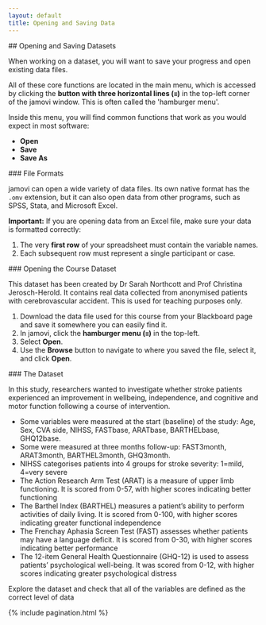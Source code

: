 ```yaml
---
layout: default
title: Opening and Saving Data
---
```


<div class="explanation" markdown="1">
## Opening and Saving Datasets

When working on a dataset, you will want to save your progress and open existing data files.

All of these core functions are located in the main menu, which is accessed by clicking the **button with three horizontal lines (`≡`)** in the top-left corner of the jamovi window. This is often called the 'hamburger menu'.

Inside this menu, you will find common functions that work as you would expect in most software:
*   **Open**
*   **Save**
*   **Save As**
</div>

<div class="explanation" markdown="1">
### File Formats

jamovi can open a wide variety of data files. Its own native format has the `.omv` extension, but it can also open data from other programs, such as SPSS, Stata, and Microsoft Excel.

**Important:** If you are opening data from an Excel file, make sure your data is formatted correctly:
1.  The very **first row** of your spreadsheet must contain the variable names.
2.  Each subsequent row must represent a single participant or case.
</div>

<div class="instructions" markdown="1">
### Opening the Course Dataset

This dataset has been created by Dr Sarah Northcott and Prof Christina Jerosch-Herold. It contains real data collected from anonymised patients with cerebrovascular accident. This is used for teaching purposes only.

1.  Download the data file used for this course from your Blackboard page and save it somewhere you can easily find it.
2.  In jamovi, click the **hamburger menu (`≡`)** in the top-left.
3.  Select **Open**.
4.  Use the **Browse** button to navigate to where you saved the file, select it, and click **Open**.
</div>

<div class="explanation" markdown="1">
### The Dataset
  
In this study, researchers wanted to investigate whether stroke patients experienced an improvement in wellbeing, independence, and cognitive and motor function following a course of intervention.
*  Some variables were measured at the start (baseline) of the study: Age, Sex, CVA side, NIHSS, FASTbase, ARATbase, BARTHELbase, GHQ12base.
*  Some were measured at three months follow-up: FAST3month, ARAT3month, BARTHEL3month, GHQ3month.
*  NIHSS categorises patients into 4 groups for stroke severity: 1=mild, 4=very severe
*  The Action Research Arm Test (ARAT) is a measure of upper limb functioning.  It is scored from 0-57, with higher scores indicating better functioning
*  The Barthel Index (BARTHEL) measures a patient’s ability to perform activities of daily living. It is scored from 0-100, with higher scores indicating greater functional independence
*  The Frenchay Aphasia Screen Test (FAST) assesses whether patients may have a language deficit.  It is scored from 0-30, with higher scores indicating better performance
*  The 12-item General Health Questionnaire (GHQ-12) is used to assess patients’ psychological well-being. It was scored from 0-12, with higher scores indicating greater psychological distress
  </div> 

<div class="instructions" markdown="1">
Explore the dataset and check that all of the variables are defined as the correct level of data
</div>


<!-- This automatically adds the "Previous" and "Next" navigation buttons -->
{% include pagination.html %}
